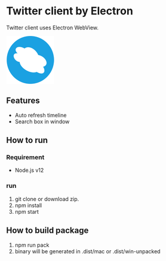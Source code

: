 # Twitter client by Electron
Twitter client uses Electron WebView.

![icon](https://raw.githubusercontent.com/kondoumh/mtwe/master/icons/png/128x128.png)

## Features
- Auto refresh timeline
- Search box in window

## How to run
### Requirement
- Node.js v12

### run
1. git clone or download zip.
1. npm install
1. npm start

## How to build package
1. npm run pack
1. binary will be generated in .dist/mac or .dist/win-unpacked

